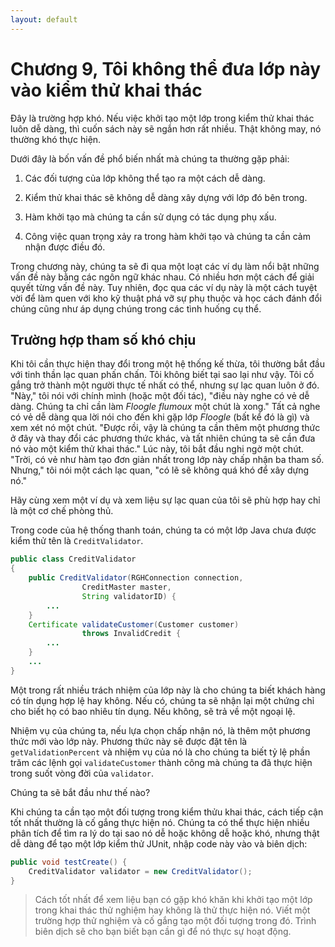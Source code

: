 ```yaml
---
layout: default
---
```


# Chương 9, Tôi không thể đưa lớp này vào kiểm thử khai thác

Đây là trường hợp khó. Nếu việc khởi tạo một lớp trong kiểm thử khai thác luôn dễ dàng, thì cuốn sách này sẽ ngắn hơn rất nhiều. Thật không may, nó thường khó thực hiện.

Dưới đây là bốn vấn đề phổ biến nhất mà chúng ta thường gặp phải:

1. Các đối tượng của lớp không thể tạo ra một cách dễ dàng.

2. Kiểm thử khai thác sẽ không dễ dàng xây dựng với lớp đó bên trong.

3. Hàm khởi tạo mà chúng ta cần sử dụng có tác dụng phụ xấu.

4. Công việc quan trọng xảy ra trong hàm khởi tạo và chúng ta cần cảm nhận được điều đó.

Trong chương này, chúng ta sẽ đi qua một loạt các ví dụ làm nổi bật những vấn đề này bằng các ngôn ngữ khác nhau. Có nhiều hơn một cách để giải quyết từng vấn đề này. Tuy nhiên, đọc qua các ví dụ này là một cách tuyệt vời để làm quen với kho kỹ thuật phá vỡ sự phụ thuộc và học cách đánh đổi chúng cũng như áp dụng chúng trong các tình huống cụ thể.

## Trường hợp tham số khó chịu

Khi tôi cần thực hiện thay đổi trong một hệ thống kế thừa, tôi thường bắt đầu với tinh thần lạc quan phấn chấn. Tôi không biết tại sao lại như vậy. Tôi cố gắng trở thành một người thực tế nhất có thể, nhưng sự lạc quan luôn ở đó. "Này," tôi nói với chính mình (hoặc một đối tác), "điều này nghe có vẻ dễ dàng. Chúng ta chỉ cần làm _Floogle flumoux_ một chút là xong." Tất cả nghe có vẻ dễ dàng qua lời nói cho đến khi gặp lớp _Floogle_ (bất kể đó là gì) và xem xét nó một chút. "Được rồi, vậy là chúng ta cần thêm một phương thức ở đây và thay đổi các phương thức khác, và tất nhiên chúng ta sẽ cần đưa nó vào một kiểm thử khai thác." Lúc này, tôi bắt đầu nghi ngờ một chút. "Trời, có vẻ như hàm tạo đơn giản nhất trong lớp này chấp nhận ba tham số. Nhưng," tôi nói một cách lạc quan, "có lẽ sẽ không quá khó để xây dựng nó."

Hãy cùng xem một ví dụ và xem liệu sự lạc quan của tôi sẽ phù hợp hay chỉ là một cơ chế phòng thủ.

Trong code của hệ thống thanh toán, chúng ta có một lớp Java chưa được kiểm thử tên là `CreditValidator`.

```java
public class CreditValidator
{
	public CreditValidator(RGHConnection connection,
				CreditMaster master,
				String validatorID) {
		...
	}
	Certificate validateCustomer(Customer customer)
				throws InvalidCredit {
		...
	}
	...
}
```

Một trong rất nhiều trách nhiệm của lớp này là cho chúng ta biết khách hàng có tín dụng hợp lệ hay không. Nếu có, chúng ta sẽ nhận lại một chứng chỉ cho biết họ có bao nhiêu tín dụng. Nếu không, sẽ trả về một ngoại lệ.

Nhiệm vụ của chúng ta, nếu lựa chọn chấp nhận nó, là thêm một phương thức mới vào lớp này. Phương thức này sẽ được đặt tên là `getValidationPercent` và nhiệm vụ của nó là cho chúng ta biết tỷ lệ phần trăm các lệnh gọi `validateCustomer` thành công mà chúng ta đã thực hiện trong suốt vòng đời của `validator`.

Chúng ta sẽ bắt đầu như thế nào?

Khi chúng ta cần tạo một đối tượng trong kiểm thửu khai thác, cách tiếp cận tốt nhất thường là cố gắng thực hiện nó. Chúng ta có thể thực hiện nhiều phân tích để tìm ra lý do tại sao nó dễ hoặc không dễ hoặc khó, nhưng thật dễ dàng để tạo một lớp kiểm thử JUnit, nhập code này vào và biên dịch:

```java
public void testCreate() {
	CreditValidator validator = new CreditValidator();
}
```

> Cách tốt nhất để xem liệu bạn có gặp khó khăn khi khởi tạo một lớp trong khai thác thử nghiệm hay không là thử thực hiện nó. Viết một trường hợp thử nghiệm và cố gắng tạo một đối tượng trong đó. Trình biên dịch sẽ cho bạn biết bạn cần gì để nó thực sự hoạt động.
